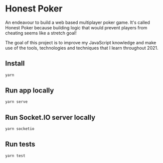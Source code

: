 # Honest Poker

An endeavour to build a web based multiplayer poker game. It's called Honest Poker because building logic that would prevent players from cheating seems like a stretch goal!

The goal of this project is to improve my JavaScript knowledge and make use of the tools, technologies and techniques that I learn throughout 2021.

## Install
```bash
yarn
```

## Run app locally
```bash
yarn serve
```

## Run Socket.IO server locally
```bash
yarn socketio
```

## Run tests
```bash
yarn test
```
